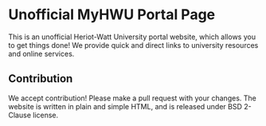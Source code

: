 # Unofficial MyHWU Portal Page

This is an unofficial Heriot-Watt University portal website, which allows you
to get things done! We provide quick and direct links to university resources
and online services.

## Contribution

We accept contribution! Please make a pull request with your changes. The
website is written in plain and simple HTML, and is released under BSD 2-Clause
license.
